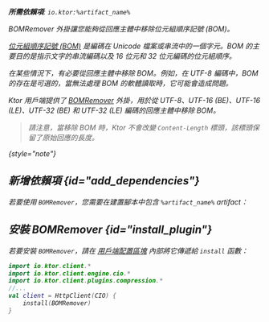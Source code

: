 [//]: # (title: BOM 移除器)

<var name="artifact_name" value="ktor-client-bom-remover"/>
<primary-label ref="client-plugin"/>

<tldr>
<p>
<b>所需依賴項</b>: <code>io.ktor:%artifact_name%</code>
</p>
<var name="example_name" value="client-bom-remover"/>
<include from="lib.topic" element-id="download_example"/>
</tldr>

<link-summary>
BOMRemover 外掛讓您能夠從回應主體中移除位元組順序記號 (BOM)。
</link-summary>

[位元組順序記號 (BOM)](https://en.wikipedia.org/wiki/Byte_order_mark) 是編碼在 Unicode 檔案或串流中的一個字元。BOM 的主要目的是指示文字的串流編碼以及 16 位元和 32 位元編碼的位元組順序。

在某些情況下，有必要從回應主體中移除 BOM。例如，在 UTF-8 編碼中，BOM 的存在是可選的，當無法處理 BOM 的軟體讀取時，它可能會造成問題。

Ktor 用戶端提供了 [BOMRemover](https://api.ktor.io/ktor-client/ktor-client-plugins/ktor-client-bom-remover/io.ktor.client.plugins.bomremover/index.html) 外掛，用於從 UTF-8、UTF-16 (BE)、UTF-16 (LE)、UTF-32 (BE) 和 UTF-32 (LE) 編碼的回應主體中移除 BOM。

> 請注意，當移除 BOM 時，Ktor 不會改變 `Content-Length` 標頭，該標頭保留了原始回應的長度。
>
{style="note"}

## 新增依賴項 {id="add_dependencies"}

若要使用 `BOMRemover`，您需要在建置腳本中包含 `%artifact_name%` artifact：

<include from="lib.topic" element-id="add_ktor_artifact"/>
<include from="lib.topic" element-id="add_ktor_client_artifact_tip"/>

## 安裝 BOMRemover {id="install_plugin"}

若要安裝 `BOMRemover`，請在 [用戶端配置區塊](client-create-and-configure.md#configure-client) 內部將它傳遞給 `install` 函數：

```kotlin
import io.ktor.client.*
import io.ktor.client.engine.cio.*
import io.ktor.client.plugins.compression.*
//...
val client = HttpClient(CIO) {
    install(BOMRemover)
}
```